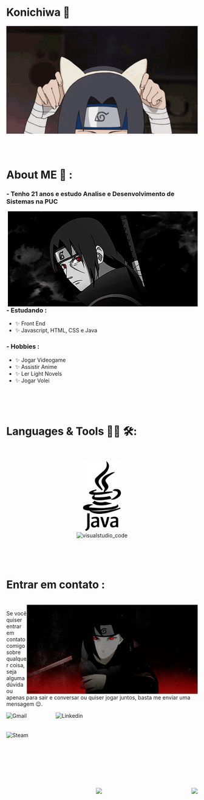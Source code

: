 # Konichiwa 👋

<div align="center">
<img hight="300" width="700" alt="GIF" align="center" src="https://github.com/ArturMoreiraDeCarvalho/ArturMoreiraDeCarvalho/blob/main/assets/itachi.gif">
</div>

</br>
</br>
</br>


# About ME 💬 :

### - Tenho 21 anos e estudo Analise e Desenvolvimento de Sistemas na PUC

<img hight="400" width="500" alt="GIF" align="right" src="https://github.com/ArturMoreiraDeCarvalho/ArturMoreiraDeCarvalho/blob/main/assets/02c0c400904938c3f9f57eacb8743fa3.gif">

### - Estudando :
- ✨ Front End
- ✨ Javascript, HTML, CSS e Java

### - Hobbies : 
- ✨ Jogar Videogame
- ✨ Assistir Anime
- ✨ Ler Light Novels
- ✨ Jogar Volei

</br>
</br>
</br>



# Languages & Tools 👨‍💻 🛠:
</br>

<p align="center">

<!-- For more icons please follow  https://github.com/MikeCodesDotNET/ColoredBadges -->

<img src="https://github.com/Xx-Ashutosh-xX/Xx-Ashutosh-xX/blob/master/assets/icons/java.png" alt="java"  width="100" hight="50">
</br>
<img src="https://github.com/Xx-Ashutosh-xX/Xx-Ashutosh-xX/blob/master/assets/icons/visualstudio_code.png" alt="visualstudio_code" width="240" hight="50">
</br>

</p>
</br>
</br>
</br>



# Entrar em contato :

<p>
 </br>


<img hight="320" width="450" align="right" alt="GIF" src="https://github.com/ArturMoreiraDeCarvalho/ArturMoreiraDeCarvalho/blob/main/assets/d170c4a28d1552c8382fadb824d6d3e1.gif">


Se você quiser entrar em contato comigo sobre qualquer coisa, seja alguma dúvida ou apenas para sair e conversar ou quiser jogar juntos, basta me enviar uma mensagem 😉.

<a target="_blank" href="mailto:arturmais123@gmail.com">
 <img align="left" alt="Gmail" width="130" hight="100" src="https://github.com/Xx-Ashutosh-xX/Xx-Ashutosh-xX/blob/master/assets/icons/gmail.png" />
</a>
<a target="_blank" href="https://www.linkedin.com/in/artur-moreira-de-carvalho-57b2a028a/">
  <img align="left" alt="Linkedin" width="150" hight="100" src="https://github.com/Xx-Ashutosh-xX/Xx-Ashutosh-xX/blob/master/assets/icons/linkedin.png" />
</br>
</br>
</br>
</a>

<a target="_blank" href="https://steamcommunity.com/profiles/76561198172081017/">
  <img align="left" alt="Steam" width="130" hight="100" src="https://github.com/Xx-Ashutosh-xX/Xx-Ashutosh-xX/blob/master/assets/icons/steam.png" />
</a>
 </p>
 

</br>
</br>
</br>
</br>
</br>
</br>
</br>



<p align="center" >  
  <a href="https://github.com/anuraghazra/github-readme-stats"> 
<img  src="https://github-readme-stats.vercel.app/api?username=ArturMoreiraDeCarvalho&&show_icons=true&theme=radical"/>
<img align="right" height="180em" src="https://github-readme-stats.vercel.app/api/top-langs/?username=ArturMoreiraDeCarvalho&layout=compact&langs_count=16&theme=great-gatsby"/>
  </a>
  </p>


